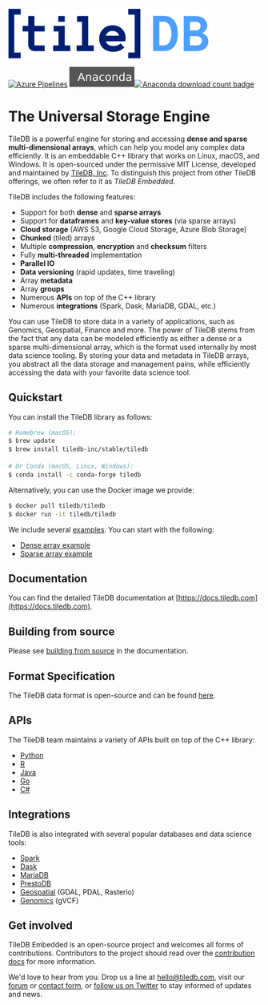 <a href="https://tiledb.com"><img src="https://github.com/TileDB-Inc/TileDB/raw/dev/doc/source/_static/tiledb-logo_color_no_margin_@4x.png" alt="TileDB logo" width="400"></a>

[![Azure Pipelines](https://dev.azure.com/TileDB-Inc/CI/_apis/build/status/TileDB-Inc.TileDB?branchName=dev)](https://dev.azure.com/TileDB-Inc/CI/_build/latest?definitionId=2&branchName=dev) ![](doc/anaconda.svg)[![Anaconda download count badge](https://anaconda.org/conda-forge/TileDB/badges/downloads.svg)](https://anaconda.org/conda-forge/TileDB)

# The Universal Storage Engine

TileDB is a powerful engine for storing and accessing **dense and sparse multi-dimensional arrays**, which can help you model any complex data efficiently. It is an embeddable C++ library that works on Linux, macOS, and Windows. It is open-sourced under the permissive MIT License, developed and maintained by [TileDB, Inc](https://tiledb.com/). To distinguish this project from other TileDB offerings, we often refer to it as *TileDB Embedded*. 

TileDB includes the following features:

* Support for both **dense** and **sparse arrays**
* Support for **dataframes** and **key-value stores** (via sparse arrays)
* **Cloud storage** (AWS S3, Google Cloud Storage, Azure Blob Storage)
* **Chunked** (tiled) arrays
* Multiple **compression**, **encryption** and **checksum** filters
* Fully **multi-threaded** implementation
* **Parallel IO**
* **Data versioning** (rapid updates, time traveling)
* Array **metadata**
* Array **groups**
* Numerous **APIs** on top of the C++ library
* Numerous **integrations** (Spark, Dask, MariaDB, GDAL, etc.)
 
You can use TileDB to store data in a variety of applications, such as Genomics, Geospatial, Finance and more. The power of TileDB stems from the fact that any data can be modeled efficiently as either a dense or a sparse multi-dimensional array, which is the format used internally by most data science tooling. By storing your data and metadata in TileDB arrays, you abstract all the data storage and management pains, while efficiently accessing the data with your favorite data science tool.

## Quickstart

You can install the TileDB library as follows:

```bash
# Homebrew (macOS):
$ brew update
$ brew install tiledb-inc/stable/tiledb

# Or Conda (macOS, Linux, Windows):
$ conda install -c conda-forge tiledb
```

Alternatively, you can use the Docker image we provide:

```bash
$ docker pull tiledb/tiledb
$ docker run -it tiledb/tiledb
```

We include several [examples](https://github.com/TileDB-Inc/TileDB/tree/dev/examples). You can start with the following:

* [Dense array example](https://github.com/TileDB-Inc/TileDB/blob/dev/examples/cpp_api/quickstart_dense.cc)
* [Sparse array example](https://github.com/TileDB-Inc/TileDB/blob/dev/examples/cpp_api/quickstart_sparse.cc)

## Documentation

You can find the detailed TileDB documentation at [https://docs.tiledb.com](https://docs.tiledb.com).

## Building from source

Please see [building from source](https://docs.tiledb.com/main/how-to/installation/building-from-source) in
the documentation.

## Format Specification

The TileDB data format is open-source and can be found [here](format_spec/FORMAT_SPEC.md).

## APIs

The TileDB team maintains a variety of APIs built on top of the C++ library:

* [Python](https://github.com/TileDB-Inc/TileDB-Py)
* [R](https://github.com/TileDB-Inc/TileDB-R)
* [Java](https://github.com/TileDB-Inc/TileDB-Java)
* [Go](https://github.com/TileDB-Inc/TileDB-Go)
* [C#](https://github.com/TileDB-Inc/TileDB-CSharp)

## Integrations

TileDB is also integrated with several popular databases and data science tools:

* [Spark](https://docs.tiledb.com/main/integrations-and-extensions/distributed-computing/spark)
* [Dask](https://docs.tiledb.com/main/integrations-and-extensions/distributed-computing/dask)
* [MariaDB](https://docs.tiledb.com/main/integrations-and-extensions/sql/mariadb)
* [PrestoDB](https://docs.tiledb.com/main/integrations-and-extensions/sql/prestodb)
* [Geospatial](https://docs.tiledb.com/main/integrations-and-extensions/geospatial) (GDAL, PDAL, Rasterio)
* [Genomics](https://docs.tiledb.com/main/integrations-and-extensions/population-genomics) (gVCF)

## Get involved

TileDB Embedded is an open-source project and welcomes all forms of contributions. Contributors to the project should read over the [contribution docs](https://github.com/TileDB-Inc/TileDB/blob/dev/CONTRIBUTING.md) for more information.

We'd love to hear from you. Drop us a line at [hello@tiledb.com](mailto:hello@tiledb.com), visit our [forum](https://forum.tiledb.com/) or [contact form](https://tiledb.com/contact), or [follow us on Twitter](https://twitter.com/tiledb) to stay informed of updates and news.
